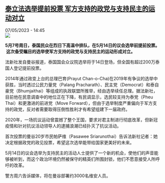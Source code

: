 <!--1683465302000-->
[泰立法选举提前投票 军方支持的政党与支持民主的运动对立](https://www.rfi.fr/cn/%E4%BA%9A%E6%B4%B2/20230507-%E6%B3%B0%E7%AB%8B%E6%B3%95%E9%80%89%E4%B8%BE%E6%8F%90%E5%89%8D%E6%8A%95%E7%A5%A8-%E5%86%9B%E6%96%B9%E6%94%AF%E6%8C%81%E7%9A%84%E6%94%BF%E5%85%9A%E4%B8%8E%E6%94%AF%E6%8C%81%E6%B0%91%E4%B8%BB%E7%9A%84%E8%BF%90%E5%8A%A8%E5%AF%B9%E7%AB%8B)
------

<div>07/05/2023 - 14:45</div><img src="https://s.rfi.fr/media/display/87dd49b2-dbbf-11ed-985b-005056bf30b7/w:1280/p:16x9/AP23084425056729.jpg"><p><strong>5月7号周日，泰国民众在烈日下高温中排队，在5月14日的议会选举前提前投票。  这次备受瞩目的选举使军方支持的政党与支持民主的运动形成对立。                    </strong></p><div><p><span><span><span><span><span><span><span>法新社发自曼谷报道，泰国国会众议院选举将于</span></span></span><span><span><span>14日登场，但全国有超过200万泰国人登记提前投票。</span></span></span></span></span></span></span></p><p><span><span><span><span><span><span><span>2014年通过政变上台的总理巴育(Prayut Chan-o-Cha)在2019年有争议的选举中获胜，当时透过公民力量党（Palang Pracharath）、民主党（Democrat）和泰自豪党（Bhumjaithai）等组成的执政联盟所推举，经由选举续任总理。据法新社，目前他在民意调查中的地位正在下降，有民调显示，选民较支持为泰党（Pheu Thai）和更激进的前进党（Move Forward），但由于选举制度严重偏向于军方支持的政党，反对者需要取得压倒性胜利才有希望组建下一届政府。</span></span></span></span></span></span></span></p><p><span><span><span><span><span><span><span>2020年，一场抗议运动曾震撼了整个王国，要求对君主制进行彻底改革，但新冠疫情和针对抗议活动领导人的逮捕浪潮已经扑灭了抗议活动。</span></span></span></span></span></span></span></p><p><span><span><span><span><span><span><span>首次投票的曼谷</span></span></span><span><span><span>20岁市民帕萨维（Pasawee Sriarunothai）告诉法新社记者：她决定根据政党的政见投票，希望这次选举能带给国家更美好的未来。</span></span></span></span></span></span></span></p><p><span><span><span><span><span><span><span>5月14日的议会选举为支持民主的活动人士提供了一个新的机会，使他们的声音能够被听到，而这个政治环境仍然被保守的精英们所围封锁，他们不愿意接受人所呼吁的改革。</span></span></span></span></span></span></span></p><p><span><span><span><span><span><span><span>警方周六告诉媒体，将在曼谷部署约3000名维安人员。</span></span></span></span></span></span></span></p><div data-selfpromo-newsletter></div><div data-selfpromo-app></div></div>
